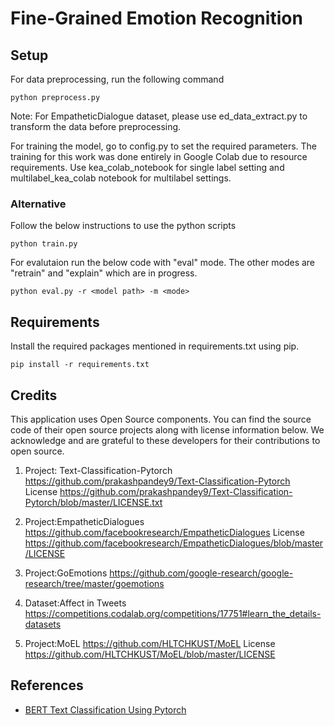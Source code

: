 # Fine-Grained Emotion Recognition

## Setup

For data preprocessing, run the following command

```
python preprocess.py
```
Note: For EmpatheticDialogue dataset, please use ed_data_extract.py to transform the data before preprocessing. 

For training the model, go to config.py to set the required parameters. The training for this work was done entirely in Google Colab due to resource requirements. Use kea_colab_notebook for single label setting and multilabel_kea_colab notebook for multilabel settings. 

### Alternative

Follow the below instructions to use the python scripts

```
python train.py
```
For evalutaion run the below code with "eval" mode. The other modes are "retrain" and "explain" which are in progress.

```
python eval.py -r <model path> -m <mode>
```

## Requirements

Install the required packages mentioned in requirements.txt using pip.

```
pip install -r requirements.txt
```

## Credits

This application uses Open Source components. You can find the source code of their open source projects along with license information below. We acknowledge and are grateful to these developers for their contributions to open source.

1. Project: Text-Classification-Pytorch <https://github.com/prakashpandey9/Text-Classification-Pytorch>  
License <https://github.com/prakashpandey9/Text-Classification-Pytorch/blob/master/LICENSE.txt>

2. Project:EmpatheticDialogues <https://github.com/facebookresearch/EmpatheticDialogues>
License <https://github.com/facebookresearch/EmpatheticDialogues/blob/master/LICENSE>

3. Project:GoEmotions <https://github.com/google-research/google-research/tree/master/goemotions>

4. Dataset:Affect in Tweets <https://competitions.codalab.org/competitions/17751#learn_the_details-datasets>

5. Project:MoEL <https://github.com/HLTCHKUST/MoEL>
License <https://github.com/HLTCHKUST/MoEL/blob/master/LICENSE>


## References

* [BERT Text Classification Using Pytorch](https://towardsdatascience.com/bert-text-classification-using-pytorch-723dfb8b6b5b)
